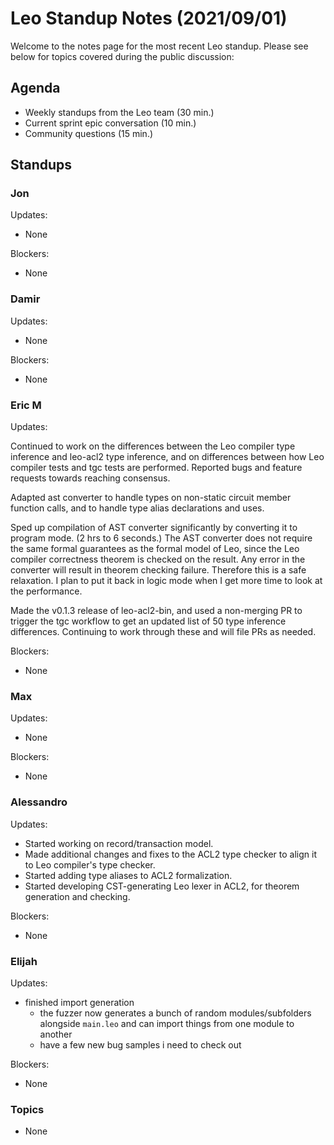 # Leo Standup Notes (2021/09/01)

Welcome to the notes page for the most recent Leo standup. Please see below for topics covered during the public discussion:

## Agenda

* Weekly standups from the Leo team (30 min.)
* Current sprint epic conversation (10 min.)
* Community questions (15 min.)

## Standups

### Jon

Updates:

* None

Blockers:

* None

### Damir

Updates:

* None

Blockers:

* None

### Eric M

Updates:

Continued to work on the differences between the Leo compiler type inference and leo-acl2 type inference,
and on differences between how Leo compiler tests and tgc tests are performed.
Reported bugs and feature requests towards reaching consensus.

Adapted ast converter to handle types on non-static circuit member function calls,
and to handle type alias declarations and uses.

Sped up compilation of AST converter significantly by converting it to program mode.  (2 hrs to 6 seconds.)
The AST converter does not require the same formal guarantees as the formal model of Leo,
since the Leo compiler correctness theorem is checked on the result.  Any error in the converter
will result in theorem checking failure.  Therefore this is a safe relaxation.
I plan to put it back in logic mode when I get more time to look at the performance.

Made the v0.1.3 release of leo-acl2-bin, and used a non-merging PR to trigger the tgc workflow
to get an updated list of 50 type inference differences.  Continuing to work through these
and will file PRs as needed.

Blockers:

* None

### Max

Updates:

* None

Blockers:

* None

### Alessandro

Updates:

* Started working on record/transaction model.
* Made additional changes and fixes to the ACL2 type checker to align it to Leo compiler's type checker.
* Started adding type aliases to ACL2 formalization.
* Started developing CST-generating Leo lexer in ACL2, for theorem generation and checking.

Blockers:

* None

### Elijah

Updates:

* finished import generation
    * the fuzzer now generates a bunch of random modules/subfolders alongside `main.leo` and can import things from one module to another
    * have a few new bug samples i need to check out

Blockers:

* None

### Topics

* None
